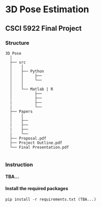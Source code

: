 # 3D Pose Estimation

## CSCI 5922 Final Project

### Structure
```
3D Pose
  │ 
  ├── src
  │    │     
  │    ├── Python
  │    │     ├── 
  │    │     └── 
  │    │      
  │    └── Matlab | R
  │          ├── 
  │          ├── 
  |          ├── 
  |          └── 
  ├── Papers
  │    │ 
  │    ├── 
  |    ├── 
  |    ├── 
  |    └── 
  ├── Proposal.pdf
  ├── Project Outline.pdf
  └── Final Presentation.pdf
 
```

### Instruction
#### TBA...

#### Install the required packages
    pip install -r requirements.txt (TBA...)

